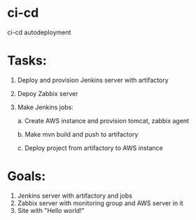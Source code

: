 # ci-cd
ci-cd autodeployment
# Tasks:

1. Deploy and provision Jenkins server with artifactory

2. Depoy Zabbix server

3. Make Jenkins jobs:

    a. Create AWS instance and provision tomcat, zabbix agent
    
    b. Make mvn build and push to artifactory
    
    c. Deploy project from artifactory to AWS instance

# Goals:
1. Jenkins server with artifactory and jobs
2. Zabbix server with monitoring group and AWS server in it
3. Site with "Hello world!"

